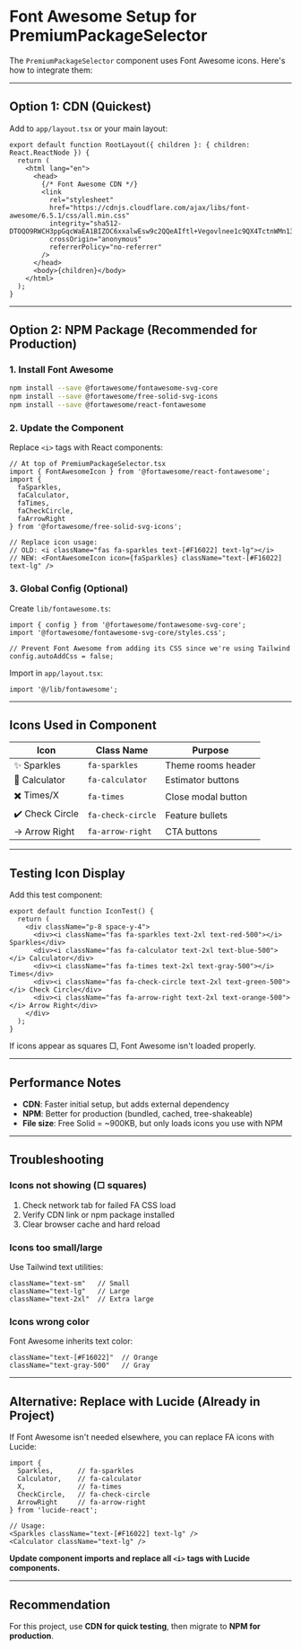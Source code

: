 # Font Awesome Setup for PremiumPackageSelector

The `PremiumPackageSelector` component uses Font Awesome icons. Here's how to integrate them:

---

## Option 1: CDN (Quickest)

Add to `app/layout.tsx` or your main layout:

```tsx
export default function RootLayout({ children }: { children: React.ReactNode }) {
  return (
    <html lang="en">
      <head>
        {/* Font Awesome CDN */}
        <link
          rel="stylesheet"
          href="https://cdnjs.cloudflare.com/ajax/libs/font-awesome/6.5.1/css/all.min.css"
          integrity="sha512-DTOQO9RWCH3ppGqcWaEA1BIZOC6xxalwEsw9c2QQeAIftl+Vegovlnee1c9QX4TctnWMn13TZye+giMm8e2LwA=="
          crossOrigin="anonymous"
          referrerPolicy="no-referrer"
        />
      </head>
      <body>{children}</body>
    </html>
  );
}
```

---

## Option 2: NPM Package (Recommended for Production)

### 1. Install Font Awesome

```bash
npm install --save @fortawesome/fontawesome-svg-core
npm install --save @fortawesome/free-solid-svg-icons
npm install --save @fortawesome/react-fontawesome
```

### 2. Update the Component

Replace `<i>` tags with React components:

```tsx
// At top of PremiumPackageSelector.tsx
import { FontAwesomeIcon } from '@fortawesome/react-fontawesome';
import {
  faSparkles,
  faCalculator,
  faTimes,
  faCheckCircle,
  faArrowRight
} from '@fortawesome/free-solid-svg-icons';

// Replace icon usage:
// OLD: <i className="fas fa-sparkles text-[#F16022] text-lg"></i>
// NEW: <FontAwesomeIcon icon={faSparkles} className="text-[#F16022] text-lg" />
```

### 3. Global Config (Optional)

Create `lib/fontawesome.ts`:

```tsx
import { config } from '@fortawesome/fontawesome-svg-core';
import '@fortawesome/fontawesome-svg-core/styles.css';

// Prevent Font Awesome from adding its CSS since we're using Tailwind
config.autoAddCss = false;
```

Import in `app/layout.tsx`:

```tsx
import '@/lib/fontawesome';
```

---

## Icons Used in Component

| Icon | Class Name | Purpose |
|------|------------|---------|
| ✨ Sparkles | `fa-sparkles` | Theme rooms header |
| 🧮 Calculator | `fa-calculator` | Estimator buttons |
| ✖️ Times/X | `fa-times` | Close modal button |
| ✔️ Check Circle | `fa-check-circle` | Feature bullets |
| → Arrow Right | `fa-arrow-right` | CTA buttons |

---

## Testing Icon Display

Add this test component:

```tsx
export default function IconTest() {
  return (
    <div className="p-8 space-y-4">
      <div><i className="fas fa-sparkles text-2xl text-red-500"></i> Sparkles</div>
      <div><i className="fas fa-calculator text-2xl text-blue-500"></i> Calculator</div>
      <div><i className="fas fa-times text-2xl text-gray-500"></i> Times</div>
      <div><i className="fas fa-check-circle text-2xl text-green-500"></i> Check Circle</div>
      <div><i className="fas fa-arrow-right text-2xl text-orange-500"></i> Arrow Right</div>
    </div>
  );
}
```

If icons appear as squares □, Font Awesome isn't loaded properly.

---

## Performance Notes

- **CDN**: Faster initial setup, but adds external dependency
- **NPM**: Better for production (bundled, cached, tree-shakeable)
- **File size**: Free Solid = ~900KB, but only loads icons you use with NPM

---

## Troubleshooting

### Icons not showing (□ squares)
1. Check network tab for failed FA CSS load
2. Verify CDN link or npm package installed
3. Clear browser cache and hard reload

### Icons too small/large
Use Tailwind text utilities:
```tsx
className="text-sm"   // Small
className="text-lg"   // Large
className="text-2xl"  // Extra large
```

### Icons wrong color
Font Awesome inherits text color:
```tsx
className="text-[#F16022]"  // Orange
className="text-gray-500"   // Gray
```

---

## Alternative: Replace with Lucide (Already in Project)

If Font Awesome isn't needed elsewhere, you can replace FA icons with Lucide:

```tsx
import {
  Sparkles,      // fa-sparkles
  Calculator,    // fa-calculator
  X,             // fa-times
  CheckCircle,   // fa-check-circle
  ArrowRight     // fa-arrow-right
} from 'lucide-react';

// Usage:
<Sparkles className="text-[#F16022] text-lg" />
<Calculator className="text-lg" />
```

**Update component imports and replace all `<i>` tags with Lucide components.**

---

## Recommendation

For this project, use **CDN for quick testing**, then migrate to **NPM for production**.


